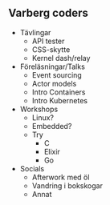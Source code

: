 
## Varberg coders

- Tävlingar
	- API tester
	- CSS-skytte
	- Kernel dash/relay
- Föreläsningar/Talks
	- Event sourcing
	- Actor models
	- Intro Containers
	- Intro Kubernetes
- Workshops
	- Linux?
	- Embedded?
	- Try
		- C
		- Elixir
		- Go
- Socials
	- Afterwork med öl
	- Vandring i bokskogar
	- Annat
